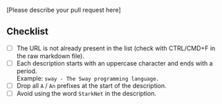 [Please describe your pull request here]

## Checklist

- [ ] The URL is not already present in the list (check with CTRL/CMD+F in the
      raw markdown file).
- [ ] Each description starts with an uppercase character and ends with a
      period.<br>Example: `sway - The Sway programming language.`
- [ ] Drop all `A` / `An` prefixes at the start of the description.
- [ ] Avoid using the word `StarkNet` in the description.
